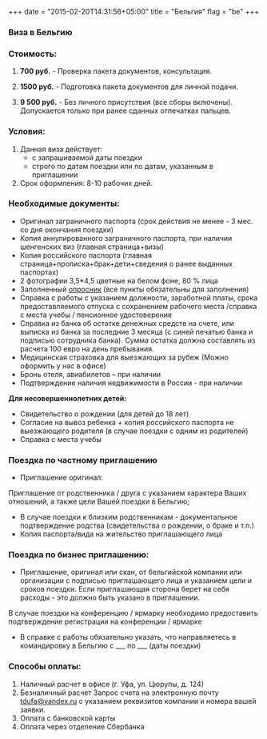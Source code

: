 +++
date = "2015-02-20T14:31:56+05:00"
title = "Бельгия"
flag = "be"
+++
### Виза в Бельгию

### Стоимость:
1) **700 руб.**  - Проверка пакета документов, консультация.

2) **1500 руб.** - Подготовка пакета документов для личной подачи.

 3) **9 500 руб.** - Без личного присутствия (все сборы включены). Допускается только при ранее сданных отпечатках пальцев.

### Условия:

1. Данная виза действует:
   * с запрашиваемой даты поездки
   * строго по датам поездки или по датам, указанным в приглашении
2. Срок оформления: 8-10 рабочих дней.


### Необходимые документы:

* Оригинал заграничного паспорта (срок действия не менее - 3 мес. со дня окончания поездки)
* Копия аннулированного заграничного паспорта, при наличии шенгенских виз (главная страница+визы)
* Копия российского паспорта (главная страница+прописка+брак+дети+сведения о ранее выданных паспортах)
* 2 фотографии 3,5*4,5 цветные на белом фоне, 80 % лица
* Заполненный [опросник](/forms/Opros-Shengen.docx) (все пункты обязательны для заполнения)
* Справка с работы с указанием должности, заработной платы, срока предоставляемого отпуска с сохранением рабочего места /справка с места учебы / пенсионное удостоверение
* Справка из банка об остатке денежных средств на счете, или выписка из банка за последние 3 месяца (с синей печатью банка и подписью сотрудника банка). Сумма остатка должна составлять из расчета 100 евро на день пребывания.
* Медицинская страховка для выезжающих за рубеж (Можно оформить у нас в офисе)
* Бронь отеля, авиабилетов – при наличии
* Подтверждение наличия недвижимости в России - при наличии

**Для несовершеннолетних детей:**
* Свидетельство о рождении (для детей до 18 лет)
* Согласие на вывоз ребенка + копия российского паспорта не выезжающего родителя (в случае поездки с одним из родителей)
* Справка с места учебы



### Поездка по частному приглашению
* Приглашение оригинал:

Приглашение от родственника / друга с указанием характера Ваших отношений, а также цели Вашей поездки в Бельгию;

* В случае поездки к близким родственникам - документальное подтверждение родства (свидетельства о рождении, о браке и т.п.)
* Копия паспорта/вида на жительство приглашающего лица

### Поездка по бизнес приглашению:

* Приглашение, оригинал или скан, от бельгийской компании или организации с подписью приглашающего лица и указанием цели и сроков поездки. Если приглашающая сторона берет на себя расходы - это должно быть указано в приглашении.

В случае поездки на конференцию / ярмарку необходимо предоставить подтверждение регистрации на конференции / ярмарке

* В справке с работы обязательно указать, что направляетесь в командировку в Бельгию с ___ по ___ (даты поездки)



### Способы оплаты:

1. Наличный расчет в офисе (г. Уфа, ул. Цюрупы, д. 124)
2. Безналичный расчет
Запрос счета на электронную почту [tdufa@yandex.ru](mailto:tdufa@yandex.ru)  с указанием реквизитов компании и номера вашей заявки.
3. Оплата с банковской карты
4. Оплата через отделение Сбербанка

